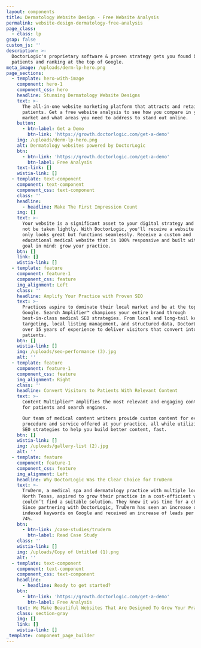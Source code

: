 ```yaml
---
layout: components
title: Dermatology Website Design - Free Website Analysis
permalink: website-design-dermatology-free-analysis
page_class:
  - class: lp
gsap: false
custom_js: ''
description: >-
  DoctorLogic's proprietary software & proven strategy gets you found by more
  patients and ranking at the top of Google.
meta_image: /uploads/derm-lp-hero.png
page_sections:
  - template: hero-with-image
    component: hero-1
    component_css: hero
    headline: Stunning Dermatology Website Designs
    text: >-
      The all-in-one website marketing platform that attracts and retains more
      patients. Get a free website analysis to see how you compare in your
      market and what areas you need to address to stand out online.
    button:
      - btn-label: Get a Demo
        btn-link: 'https://growth.doctorlogic.com/get-a-demo'
    img: /uploads/derm-lp-hero.png
    alt: Dermatology websites powered by DoctorLogic
    btn:
      - btn-link: 'https://growth.doctorlogic.com/get-a-demo'
        btn-label: Free Analysis
    text-link: []
    wistia-link: []
  - template: text-component
    component: text-component
    component_css: text-component
    class: ''
    headline:
      - headline: Make The First Impression Count
    img: []
    text: >-
      Your website is a significant asset to your digital strategy and should
      not be taken lightly. With DoctorLogic, you'll receive a website that not
      only looks great but functions seamlessly. Receive a custom and
      educational medical website that is 100% responsive and built with one
      goal in mind: grow your practice.
    btn: []
    link: []
    wistia-link: []
  - template: feature
    component: feature-1
    component_css: feature
    img_alignment: Left
    class: ''
    headline: Amplify Your Practice with Proven SEO
    text: >-
      Practices aspire to dominate their local market and be at the top of
      Google. Search Amplifier™ champions your entire brand through
      best-in-class medical SEO strategies. From local and long-tail keyword
      targeting, local listing management, and structured data, DoctorLogic uses
      over 15 years of experience to deliver visitors that convert into
      patients.
    btn: []
    wistia-link: []
    img: /uploads/seo-performance (3).jpg
    alt: ''
  - template: feature
    component: feature-1
    component_css: feature
    img_alignment: Right
    class: ''
    headline: Convert Visitors to Patients With Relevant Content
    text: >-
      Content Multiplier™ amplifies the most relevant and engaging content pages
      for patients and search engines.

      Our team of medical content writers provide custom content for every
      procedure and service offered at your practice, all while utilizing proven
      SEO strategies to help you build better content, fast.
    btn: []
    wistia-link: []
    img: /uploads/gallery-list (2).jpg
    alt: ''
  - template: feature
    component: feature-1
    component_css: feature
    img_alignment: Left
    headline: Why DoctorLogic Was the Clear Choice for TruDerm
    text: >-
      TruDerm, a medical spa and dermatology practice with multiple locations in
      North Texas, aspired to grow their practice in a cost-efficient way but
      couldn’t find a suitable solution. They knew it was time for a change.
      Since partnering with DoctorLogic, TruDerm has seen an increase of 182%
      indexed keywords on Google and received an increase of leads per month by
      74%.
    btn:
      - btn-link: /case-studies/truderm
        btn-label: Read Case Study
    class: ''
    wistia-link: []
    img: /uploads/Copy of Untitled (1).png
    alt: ''
  - template: text-component
    component: text-component
    component_css: text-component
    headline:
      - headline: Ready to get started?
    btn:
      - btn-link: 'https://growth.doctorlogic.com/get-a-demo'
        btn-label: Free Analysis
    text: We Make Beautiful Websites That Are Designed To Grow Your Practice
    class: section-gray
    img: []
    link: []
    wistia-link: []
_template: component_page_builder
---
```


